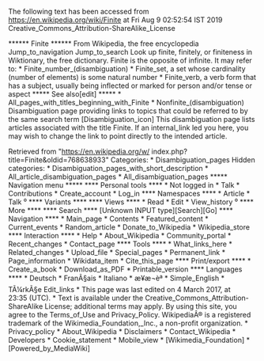 The following text has been accessed from https://en.wikipedia.org/wiki/Finite at Fri Aug 9 02:52:54 IST 2019
Creative_Commons_Attribution-ShareAlike_License




















****** Finite ******
From Wikipedia, the free encyclopedia
Jump_to_navigation Jump_to_search
 Look up finite, finitely, or finiteness in Wiktionary, the free dictionary.
Finite is the opposite of infinite. It may refer to:
    * Finite_number_(disambiguation)
    * Finite_set, a set whose cardinality (number of elements) is some natural
      number
    * Finite_verb, a verb form that has a subject, usually being inflected or
      marked for person and/or tense or aspect
***** See also[edit] *****
    * All_pages_with_titles_beginning_with_Finite
    * Nonfinite_(disambiguation)
                      Disambiguation page providing links to topics that could
                      be referred to by the same search term
[Disambiguation_icon] This disambiguation page lists articles associated with
                      the title Finite.
                      If an internal_link led you here, you may wish to change
                      the link to point directly to the intended article.

Retrieved from "https://en.wikipedia.org/w/
index.php?title=Finite&oldid=768638933"
Categories:
    * Disambiguation_pages
Hidden categories:
    * Disambiguation_pages_with_short_description
    * All_article_disambiguation_pages
    * All_disambiguation_pages
***** Navigation menu *****
**** Personal tools ****
    * Not logged in
    * Talk
    * Contributions
    * Create_account
    * Log_in
**** Namespaces ****
    * Article
    * Talk
⁰
**** Variants ****
**** Views ****
    * Read
    * Edit
    * View_history
⁰
**** More ****
**** Search ****
[Unknown INPUT type][Search][Go]
**** Navigation ****
    * Main_page
    * Contents
    * Featured_content
    * Current_events
    * Random_article
    * Donate_to_Wikipedia
    * Wikipedia_store
**** Interaction ****
    * Help
    * About_Wikipedia
    * Community_portal
    * Recent_changes
    * Contact_page
**** Tools ****
    * What_links_here
    * Related_changes
    * Upload_file
    * Special_pages
    * Permanent_link
    * Page_information
    * Wikidata_item
    * Cite_this_page
**** Print/export ****
    * Create_a_book
    * Download_as_PDF
    * Printable_version
**** Languages ****
    * Deutsch
    * FranÃ§ais
    * Italiano
    * æ¥æ¬èª
    * Simple_English
    * TÃ¼rkÃ§e
Edit_links
    * This page was last edited on 4 March 2017, at 23:35 (UTC).
    * Text is available under the Creative_Commons_Attribution-ShareAlike
      License; additional terms may apply. By using this site, you agree to the
      Terms_of_Use and Privacy_Policy. WikipediaÂ® is a registered trademark of
      the Wikimedia_Foundation,_Inc., a non-profit organization.
    * Privacy_policy
    * About_Wikipedia
    * Disclaimers
    * Contact_Wikipedia
    * Developers
    * Cookie_statement
    * Mobile_view
    * [Wikimedia_Foundation]
    * [Powered_by_MediaWiki]
